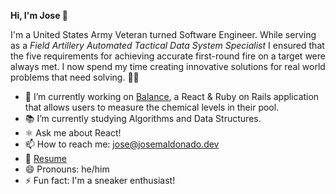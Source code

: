 **Hi, I'm Jose 👋**

I'm a United States Army Veteran turned Software Engineer. While serving as a *Field Artillery Automated Tactical Data System Specialist* I ensured that the five requirements for achieving accurate first-round fire on a target were always met. I now spend my time creating innovative solutions for real world problems that need solving. 👨‍💻

- 🧪 I’m currently working on [Balance](https://nameless-wildwood-41341.herokuapp.com/), a React & Ruby on Rails application that allows users to measure the chemical levels in their pool.
- 📚 I’m currently studying Algorithms and Data Structures.
- ⚛️ Ask me about React!
- 📫 How to reach me: jose@josemaldonado.dev
- 📃 [Resume](https://docdro.id/uHiUBt8)
- 😄 Pronouns: he/him
- ⚡ Fun fact: I'm a sneaker enthusiast!
